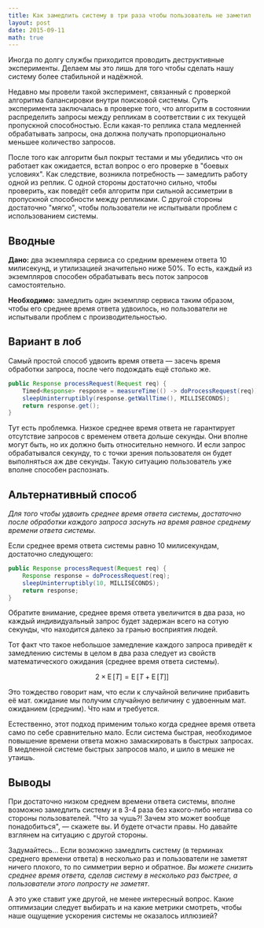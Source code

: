 ```yaml
---
title: Как замедлить систему в три раза чтобы пользователь не заметил
layout: post
date: 2015-09-11
math: true
---
```

Иногда по долгу службы приходится проводить деструктивные эксперименты. Делаем мы это лишь для того чтобы сделать нашу систему более стабильной и надёжной.

Недавно мы провели такой эксперимент, связанный с проверкой алгоритма балансировки внутри поисковой системы. Суть эксперимента  заключалась в проверке того, что алгоритм в состоянии распределить запросы между репликам в соответствии с их текущей пропускной способностью. Если какая-то реплика стала медленней обрабатывать запросы, она должна получать пропорционально меньшее количество запросов.

После того как алгоритм был покрыт тестами и мы убедились что он работает как ожидается, встал вопрос о его проверке в "боевых условиях". Как следствие, возникла потребность — замедлить работу одной из реплик. С одной стороны достаточно сильно, чтобы проверить, как поведёт себя алгоритм при сильной ассиметрии в пропускной способности между репликами. С другой стороны  достаточно "мягко", чтобы пользователи не испытывали проблем с использованием системы.

## Вводные

**Дано:** два экземпляра сервиса со средним временем ответа 10 милисекунд, и утилизацией значительно ниже 50%. То есть, каждый из экземпляров способен обрабатывать весь поток запросов самостоятельно.

**Необходимо:** замедлить один экземпляр сервиса таким образом, чтобы его среднее время ответа удвоилось, но пользователи не испытывали проблем с производительностью.

## Вариант в лоб

Самый простой способ удвоить время ответа — засечь время обработки запроса, после чего подождать ещё столько же.

```java
public Response processRequest(Request req) {
	Timed<Response> response = measureTime(() -> doProcessRequest(req));
	sleepUninterruptibly(response.getWallTime(), MILLISECONDS);
	return response.get();
}
```

Тут есть проблемка. Низкое среднее время ответа не гарантирует отсутствие запросов с временем ответа дольше секунды. Они вполне могут быть, но их должно быть относительно немного. И если запрос обрабатывался секунду, то с точки зрения пользователя он будет выполняться аж две секунды. Такую ситуацию пользователь уже вполне способен распознать.

## Альтернативный способ

_Для того чтобы удвоить среднее время ответа системы, достаточно после обработки каждого запроса заснуть на время равное среднему времени ответа системы_.

Если среднее время ответа системы равно 10 милисекундам, достаточно следующего:

```java
public Response processRequest(Request req) {
	Response response = doProcessRequest(req);
	sleepUninterruptibly(10, MILLISECONDS);
	return response;
}
```
	
Обратите внимание, среднее время ответа увеличится в два раза, но каждый индивидуальный запрос будет задержан всего на сотую секунды, что находится далеко за гранью восприятия людей.

Тот факт что такое небольшое замедление каждого запроса приведёт к замедлению системы в целом в два раза следует из свойств математического ожидания (среднее время ответа системы).

$$ 2 \times \operatorname{E}[T] = \operatorname{E}[T + \operatorname{E}[T]] $$

Это тождество говорит нам, что если к случайной величине прибавить её мат. ожидание мы получим случайную величину с удвоенным мат. ожиданием (средним). Что нам и требуется.

Естественно, этот подход применим только когда среднее время ответа само по себе сравнительно мало. Если система быстрая, необходимое повышение времени ответа можно замаскировать в быстрых запросах. В медленной системе быстрых запросов мало, и шило в мешке не утаишь.

## Выводы

При достаточно низком среднем времени ответа системы, вполне возможно замедлить систему и в 3-4 раза без какого-либо негатива со стороны пользователей. "Что за чушь?! Зачем это может вообще понадобиться", — скажете вы. И будете отчасти правы. Но давайте взглянем на ситуацию с другой стороны.

Задумайтесь... Если возможно замедлить систему (в терминах среднего времени ответа) в несколько раз и пользователи не заметят ничего плохого, то по симметрии верно и обратное. _Вы можете снизить среднее время ответа, сделав систему в несколько раз быстрее, а пользователи этого попросту не заметят_.

А это уже ставит уже другой, не менее интересный вопрос. Какие оптимизации следует выбирать и на какие метрики смотреть, чтобы наше ощущение ускорения системы не оказалось иллюзией?